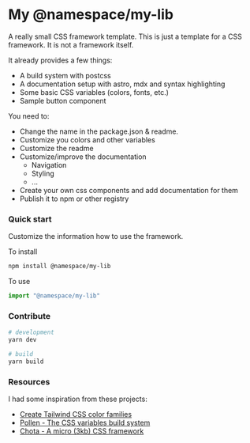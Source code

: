 # My @namespace/my-lib

A really small CSS framework template.
This is just a template for a CSS framework. It is not a framework itself.

It already provides a few things:
- A build system with postcss
- A documentation setup with astro, mdx and syntax highlighting
- Some basic CSS variables (colors, fonts, etc.)
- Sample button component

You need to:
- Change the name in the package.json & readme.
- Customize you colors and other variables
- Customize the readme
- Customize/improve the documentation
  - Navigation
  - Styling
  - ...
- Create your own css components and add documentation for them
- Publish it to npm or other registry
 
### Quick start

Customize the information how to use the framework.

To install

```bash
npm install @namespace/my-lib
```

To use

```js
import "@namespace/my-lib"
```

### Contribute

```bash
# development
yarn dev

# build
yarn build
```

### Resources

I had some inspiration from these projects:

- [Create Tailwind CSS color families](https://uicolors.app/create)
- [Pollen - The CSS variables build system](https://www.pollen.style/)
- [Chota - A micro (3kb) CSS framework](https://github.com/jenil/chota)

